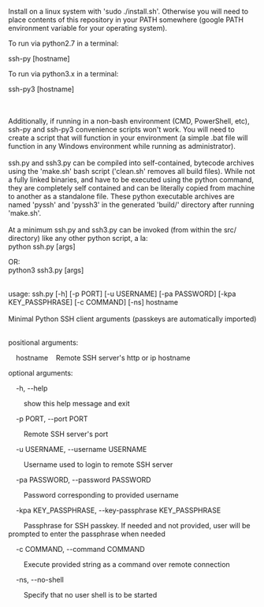 Install on a linux system with 'sudo ./install.sh'. Otherwise you will need to place contents of this repository in your PATH somewhere (google PATH environment variable for your operating system).

To run via python2.7 in a terminal:

ssh-py [hostname]

To run via python3.x in a terminal:

ssh-py3 [hostname] 

<br />
<br />
Additionally, if running in a non-bash environment (CMD, PowerShell, etc), 
ssh-py and ssh-py3 convenience scripts won't work. You will need to create
a script that will function in your environment (a simple .bat file will 
function in any Windows environment while running as administrator).

<br />
<br />
ssh.py and ssh3.py can be compiled into self-contained, bytecode archives using the 'make.sh' bash script ('clean.sh' removes all build files). While not a fully linked binaries, and have to be executed using the python command, they are completely self contained and can be literally copied from machine to another as a standalone file. These python executable archives are named 'pyssh' and 'pyssh3' in the generated 'build/' directory after running 'make.sh'.

<br />
<br />
At a minimum ssh.py and ssh3.py can be invoked (from within the src/ directory) like any other python script, 
a la:<br />python ssh.py [args] 

OR:<br />python3 ssh3.py [args]

<br />
usage: ssh.py [-h] [-p PORT] [-u USERNAME] [-pa PASSWORD] [-kpa KEY_PASSPHRASE] [-c COMMAND] [-ns] hostname


<br />
<br />
Minimal Python SSH client arguments (passkeys are automatically imported)
<br />
<br />

positional arguments:

&nbsp;&nbsp;&nbsp;&nbsp;hostname&nbsp;&nbsp;&nbsp;&nbsp;Remote SSH server's http or ip hostname

optional arguments:

&nbsp;&nbsp;&nbsp;&nbsp;-h, --help 

&nbsp;&nbsp;&nbsp;&nbsp;&nbsp;&nbsp;&nbsp;&nbsp;show this help message and exit 

&nbsp;&nbsp;&nbsp;&nbsp;-p PORT, --port PORT 

&nbsp;&nbsp;&nbsp;&nbsp;&nbsp;&nbsp;&nbsp;&nbsp;Remote SSH server's port 

&nbsp;&nbsp;&nbsp;&nbsp;-u USERNAME, --username USERNAME 

&nbsp;&nbsp;&nbsp;&nbsp;&nbsp;&nbsp;&nbsp;&nbsp;Username used to login to remote SSH server 

&nbsp;&nbsp;&nbsp;&nbsp;-pa PASSWORD, --password PASSWORD 

&nbsp;&nbsp;&nbsp;&nbsp;&nbsp;&nbsp;&nbsp;&nbsp;Password corresponding to provided username

&nbsp;&nbsp;&nbsp;&nbsp;-kpa KEY_PASSPHRASE, --key-passphrase KEY_PASSPHRASE

&nbsp;&nbsp;&nbsp;&nbsp;&nbsp;&nbsp;&nbsp;&nbsp;Passphrase for SSH passkey. If needed and not provided, user will be prompted to enter the passphrase when needed

&nbsp;&nbsp;&nbsp;&nbsp;-c COMMAND, --command COMMAND

&nbsp;&nbsp;&nbsp;&nbsp;&nbsp;&nbsp;&nbsp;&nbsp;Execute provided string as a command over remote connection

&nbsp;&nbsp;&nbsp;&nbsp;-ns, --no-shell 

&nbsp;&nbsp;&nbsp;&nbsp;&nbsp;&nbsp;&nbsp;&nbsp;Specify that no user shell is to be started

